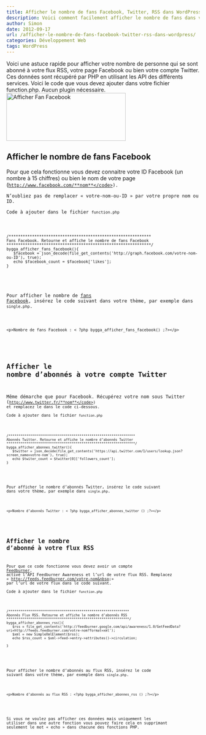 ```yaml
---
title: Afficher le nombre de fans Facebook, Twitter, RSS dans WordPress
description: Voici comment facilement afficher le nombre de fans dans votre flux RSS
author: Simon
date: 2012-09-17
url: /afficher-le-nombre-de-fans-facebook-twitter-rss-dans-wordpress/
categories: Développement Web
tags: WordPress
---
```

Voici une astuce rapide pour afficher votre nombre de personne qui se sont abonné à votre flux RSS, votre page Facebook ou bien votre compte Twitter.  
Ces données sont récupéré par PHP en utilisant les API des différents services. Voici le code que vous devez ajouter dans votre fichier function.php. Aucun plugin nécessaire.  
<img src="http://www.bygga.fr/wp-content/uploads/2012/09/Fan-Facebook.png" alt="Afficher Fan Facebook" title="Fan-Facebook" width="311" height="125" class="aligncenter size-full wp-image-250" />

## Afficher le nombre de fans Facebook

Pour que cela fonctionne vous devez connaitre votre ID Facebook (un nombre à 15 chiffres) ou bien le nom de votre page (<code>http://www.facebook.com/**nom**</code>).  
N’oubliez pas de remplacer &laquo;&nbsp;votre-nom-ou-ID&nbsp;&raquo; par votre propre nom ou ID.  
Code à ajouter dans le fichier <code>function.php</code>

<pre class="language-php">
<code>
/*************************************************************
Fans Facebook. Retourne et affiche le nombre de fans Facebook
**************************************************************/
bygga_afficher_fans_facebook(){
   $facebook = json_decode(file_get_contents('http://graph.facebook.com/votre-nom-ou-ID'), true);
   echo $facebook_count = $facebook['likes']; 
}
</code>
</pre>

Pour afficher le nombre de [fans Facebook][1], insérez le code suivant dans votre thème, par exemple dans <code>single.php</code>.

<pre class="language-php">
<code>
&lt;p&gt;Nombre de fans Facebook : &lt; ?php bygga_afficher_fans_facebook() ;?&gt;&lt;/p&gt;
</code>
</pre>

## Afficher le nombre d’abonnés à votre compte Twitter

Même démarche que pour Facebook. Récupérez votre nom sous Twitter (<code>http://www.twitter.fr/**nom**</code>) et remplacez le dans le code ci-dessous.  
Code à ajouter dans le fichier <code>function.php</code>

<pre class="language-php">
<code>
/****************************************************************
Abonnés Twitter. Retourne et affiche le nombre d’abonnés Twitter
*****************************************************************/
bygga_afficher_abonnes_twitter(){
   $twitter = json_decode(file_get_contents('https://api.twitter.com/1/users/lookup.json?screen_name=votre-nom'), true);
   echo $twiter_count = $twitter[0]['followers_count'];
}
</code>
</pre>

Pour afficher le nombre d’abonnés Twitter, insérez le code suivant dans votre thème, par exemple dans <code>single.php</code>.

<pre class="language-php">
<code>
&lt;p&gt;Nombre d’abonnés Twitter : &lt; ?php bygga_afficher_abonnes_twitter () ;?&gt;&lt;/p&gt;
</code>
</pre>

## Afficher le nombre d’abonné à votre flux RSS

Pour que ce code fonctionne vous devez avoir un compte <a href="http://feedburner.google.com/" title="Feedburner" target="_blank">Feedburner</a>, activé l’API Feedburner Awareness et l’url de votre flux RSS. Remplacez &laquo;&nbsp;http://feeds.feedburner.com/votre-nom&nbsp;&raquo; par l’url de votre flux dans le code suivant.  
Code à ajouter dans le fichier <code>function.php</code>

<pre class="language-php">
<code>
/*************************************************************
Abonnés Flux RSS. Retourne et affiche le nombre d’abonnés RSS
**************************************************************/
bygga_afficher_abonnes_rss(){
   $rss = file_get_contents('http://feedburner.google.com/api/awareness/1.0/GetFeedData?uri=http://feeds.feedburner.com/votre-nom?format=xml');
   $xml = new SimpleXmlElement($rss);
   echo $rss_count = $xml-&gt;feed-&gt;entry-&gt;attributes()-&gt;circulation;
 
}
</code>
</pre>

Pour afficher le nombre d’abonnés au flux RSS, insérez le code suivant dans votre thème, par exemple dans <code>single.php</code>.

<pre class="language-php">
<code>
&lt;p&gt;Nombre d’abonnés au flux RSS : &lt;?php bygga_afficher_abonnes_rss () ;?&gt;&lt;/p&gt;
</code>
</pre>

Si vous ne voulez pas afficher ces données mais uniquement les utiliser dans une autre fonction vous pouvez faire cela en supprimant seulement le mot &laquo;&nbsp;echo&nbsp;&raquo; dans chacune des fonctions PHP.

[1]: http://www.bygga.fr/5-plugins-pour-avoir-plus-de-fans-facebook-avec-wordpress/ "5 plugins pour avoir plus de fans Facebook avec WordPress"
